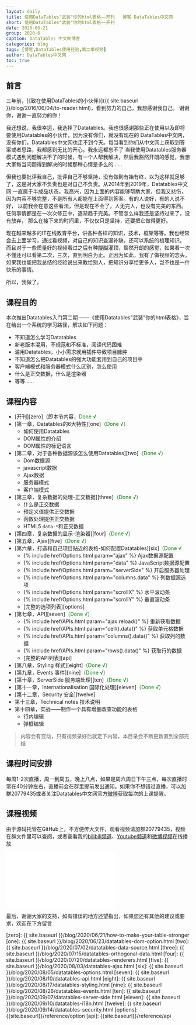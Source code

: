 ```yaml
---
layout: daily
title: 使用DataTables"武装"你的html表格——开刊   博客 DataTables中文网
short: 使用DataTables"武装"你的html表格——开刊 
date: 2020-06-21
group: 2020-6
caption: DataTables 中文网博客
categories: blog
tags: [博客,DataTables使用经验,第二季视频]
author: DataTables中文网
toc: true
---
```


## 前言

三年前，[《致在使用DataTables的小伙伴》]({{ site.baseurl }}/blog/2016/06/04/to-reader.html)，看到努力的自己，我想感谢我自己。
谢谢你，谢谢一直努力的你！
<!--more-->
我还想说，我很幸运，我选择了Datatables。我也很感谢那些正在使用以及即将要使用Datatables的小伙伴，因为没有你们，就没有现在的
DataTables中文网，没有你们，Datatables中文网也走不到今天。每当看到你们从中文网上获取到答案或者思路，我都感到无比的开心。我永远都忘不了
当我使用Datatables服务器模式遇到问题解决不了的时候，有一个人帮我解决，然后我豁然开朗的感觉，我想大家每当问题得到解决的时候那种心情是多么的……


但我也要批评我自己，批评自己不够坚持，没有做到有始有终，以为这样就足够了，这是对大家不负责也是对自己不负责。从2014年到2019年，Datatables中文网
一直属于半成品状态。我高兴，因为上面的内容能够帮助大家，但我又悲伤，因为内容不够完整，不是所有人都能在上面得到答案。有的人说好，有的人说不好，
以前我会在意这些看法，但是现在不会了，人无完人，也没有完美的东西。任何事情都是在一次次修正中，逐渐趋于完美。不管怎么样我还是坚持过来了，没有放弃，
那么在接下来的时间里，不仅仅只是坚持，还要把它做得更好。

现在越来越多的IT在线教育平台，讲各种各样的知识，技术，框架等等。我也经常会去上面学习，通过看视频，对自己的知识查漏补缺，还可以系统的梳理知识。
而且对于一些质量好的视频看过之后有种醍醐灌顶，豁然开朗的感觉，如果看一次不懂还可以看第二次，三次，直到明白为止。正因为如此，我有了做视频的念头，
如果我也能把我总结的经验说出来教给别人，把知识分享给更多人，岂不也是一件快乐的事情。

所以，我做了。

## 课程目的

本次推出Datatables入门第二期 ——《使用Datatables"武装"你的html表格》，旨在给出一个系统的学习路径，解决如下问题：

- 不知道怎么学习Datatables
- 新老版本混用，不规范和不标准，阅读代码困难
- 滥用Datatables，小小需求就用插件导致项目臃肿
- 不知道怎么把Datatables的强大功能套用到自己的项目中
- 客户端模式和服务器模式什么区别，怎么使用
- 什么是正交数据，什么是渲染器
- 等等……

## 课程内容

- [开刊][zero]（即本节内容，<font color=green>Done √</font>
- [第一章，Datatables的6大特性][one]<font color=green>（Done √）</font>
    - 如何使用Datatables
    - DOM属性的介绍
    - DOM属性的标记语言
- [第二章，对于各种数据源该怎么使用Datatables][two]<font color=green>（Done √）</font>
    - Dom数据源
    - javascript数据
    - Ajax数据
    - 服务器模式
    - 客户端模式
- [第三章，复杂数据的处理-正交数据][three]<font color=green>（Done √）</font>
    - 什么是正交数据
    - 预定义值提供正交数据
    - 函数处理提供正交数据
    - HTML5 `data-*`和正交数据
- [第四章，复杂数据的显示-渲染器][four]<font color=green>（Done √）</font>
- [第五章，Ajax][five]<font color=green>（Done √）</font>
- [第六章，打造和自己项目贴近的表格-如何配置Datatables][six]<font color=green>（Done √</font>
    - {% include href/Options.html param="ajax" %} Ajax数据源配置
    - {% include href/Options.html param="data" %} JavaScript数据源配置
    - {% include href/Options.html param="serverSide" %} 开启服务器处理
    - {% include href/Options.html param="columns.data" %}  列数据源选项
    - {% include href/Options.html param="scrollX" %}  水平滚动条
    - {% include href/Options.html param="scrollY" %}  垂直滚动条
    - [完整的选项列表][options]
- [第七章，API][seven]<font color=green>（Done √）</font>
    - {% include href/APIs.html param="ajax.reload()" %} 重新获取数据
    - {% include href/APIs.html param="cell().data()" %} 获取单元格数据
    - {% include href/APIs.html param="columns().data()" %} 获取列的数据
    - {% include href/APIs.html param="rows().data()" %}  获取行的数据
    - [完整的API列表][api]
- [第八章，Styling 样式][eight]<font color=green>（Done √）</font>
- [第九章，Events 事件][nine]<font color=green>（Done √）</font>
- [第十章，ServerSide 服务端处理][ten]<font color=green>（Done √）</font>
- [第十一章，Internationalisation 国际化处理][eleven]<font color=green>（Done √）</font>
- [第十二章，Security 安全][twelve]
- 第十三章，Technical notes 技术说明
- 第十四章，实战——制作一个具有增删改查功能的表格
    - 行内编辑
    - 弹框编辑
    
> 内容会有变动，只有视频录好后就定下内容，本目录会不断更新直到全部完结

## 课程时间安排

每周1-2次直播，周一到周五，晚上八点，如果是周六周日下午三点，每次直播时常在40分钟左右，直播前会在群里提前发出通知。如果你不想错过直播，可以加群20779435或者关注Datatables中文网官方[微博][weibo]获取每次的上课提醒。

## 课程视频

由于源码托管在GitHub上，不方便传大文件，观看视频请加群20779435，视频在群文件里可以查阅，或者查看我的[bilibili频道][bilibili]、[Youtube频道][youtube]和[微博视频][weibo]在线播放

<iframe flag="bilibili" src="//player.bilibili.com/player.html?aid=371059858&bvid=BV14Z4y1H7be&cid=204746284&page=1" scrolling="no" border="0" frameborder="no" framespacing="0" allowfullscreen="true"> </iframe>

最后，谢谢大家的支持，如有错误的地方还望指出，如果您还有其他的建议或要求，欢迎在下方留言


[youtube]: https://www.youtube.com/playlist?list=PLfl1Raz12t6s43Fb--qDoIsBPKHEme7FO
[bilibili]: https://space.bilibili.com/618644465/channel/detail?cid=133983
[weibo]: https://weibo.com/2957561617/profile?topnav=1&wvr=6&is_all=1

[zero]: {{ site.baseurl }}/blog/2020/06/21/how-to-make-your-table-stronger
[one]: {{ site.baseurl }}/blog/2020/06/23/datatables-dom-option.html
[two]: {{ site.baseurl }}/blog/2020/07/02/datatables-data-source.html
[three]: {{ site.baseurl }}/blog/2020/07/15/datatables-orthogonal-data.html
[four]: {{ site.baseurl }}/blog/2020/07/20/datatables-renderers.html
[five]: {{ site.baseurl }}/blog/2020/08/03/datatables-ajax.html
[six]: {{ site.baseurl }}/blog/2020/08/05/datatables-options.html
[seven]: {{ site.baseurl }}/blog/2020/08/10/datatables-api.html
[eight]: {{ site.baseurl }}/blog/2020/08/17/datatables-styling.html
[nine]: {{ site.baseurl }}/blog/2020/08/26/datatables-events.html
[ten]: {{ site.baseurl }}/blog/2020/09/07/datatables-server-side.html
[eleven]: {{ site.baseurl }}/blog/2020/09/10/datatables-i18n.html
[twelve]: {{ site.baseurl }}/blog/2020/09/14/datatables-security.html
[options]: {{site.baseurl}}/reference/option
[api]: {{site.baseurl}}/reference/api